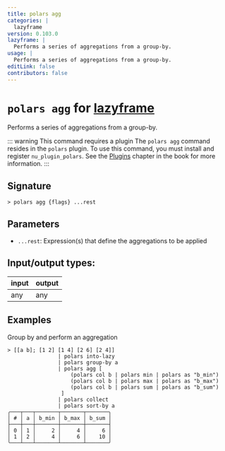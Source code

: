 ```yaml
---
title: polars agg
categories: |
  lazyframe
version: 0.103.0
lazyframe: |
  Performs a series of aggregations from a group-by.
usage: |
  Performs a series of aggregations from a group-by.
editLink: false
contributors: false
---
```

<!-- This file is automatically generated. Please edit the command in https://github.com/nushell/nushell instead. -->

# `polars agg` for [lazyframe](/commands/categories/lazyframe.md)

<div class='command-title'>Performs a series of aggregations from a group-by.</div>

::: warning This command requires a plugin
The `polars agg` command resides in the `polars` plugin.
To use this command, you must install and register `nu_plugin_polars`.
See the [Plugins](/book/plugins.html) chapter in the book for more information.
:::


## Signature

```> polars agg {flags} ...rest```

## Parameters

 -  `...rest`: Expression(s) that define the aggregations to be applied


## Input/output types:

| input | output |
| ----- | ------ |
| any   | any    |

## Examples

Group by and perform an aggregation
```nu
> [[a b]; [1 2] [1 4] [2 6] [2 4]]
                | polars into-lazy
                | polars group-by a
                | polars agg [
                    (polars col b | polars min | polars as "b_min")
                    (polars col b | polars max | polars as "b_max")
                    (polars col b | polars sum | polars as "b_sum")
                 ]
                | polars collect
                | polars sort-by a
╭───┬───┬───────┬───────┬───────╮
│ # │ a │ b_min │ b_max │ b_sum │
├───┼───┼───────┼───────┼───────┤
│ 0 │ 1 │     2 │     4 │     6 │
│ 1 │ 2 │     4 │     6 │    10 │
╰───┴───┴───────┴───────┴───────╯

```
